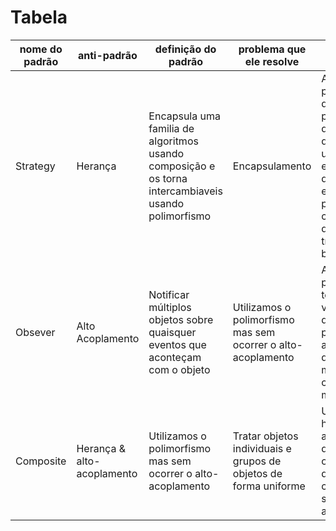 <h1>Tabela</h1>

| nome do padrão | anti-padrão | definição do padrão | problema que ele resolve | exemplo |
|----------------|-------------|---------------------|--------------------------|---------|
| Strategy | Herança | Encapsula uma familia de algoritmos usando composição e os torna intercambiaveis usando polimorfismo | Encapsulamento | Aplicativo de processamento de pagamentos que permite que os usuários escolham entre diferentes estratégias de pagamento, como cartão de crédito ou transferência bancária |
| Obsever | Alto Acoplamento | Notificar múltiplos objetos sobre quaisquer eventos que aconteçam com o objeto  | Utilizamos o polimorfismo mas sem ocorrer o alto-acoplamento | Aplicativo de previsão do tempo, onde várias partes do aplicativo precisam ser atualizadas quando há uma mudança nas condições meteorológicas |
| Composite | Herança & alto-acoplamento | Utilizamos o polimorfismo mas sem ocorrer o alto-acoplamento | Tratar objetos individuais e grupos de objetos de forma uniforme | Uma estrutura hierárquica de arquivos e diretórios, onde um diretório pode conter subdiretórios e arquivos |
